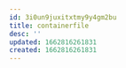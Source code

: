 ```yaml
---
id: 3i0un9juxitxtmy9y4gm2bu
title: containerfile
desc: ''
updated: 1662816261831
created: 1662816261831
---
```

